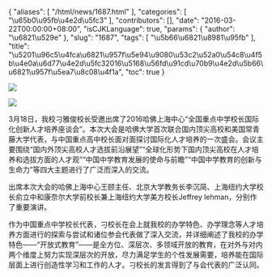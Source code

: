 {
    "aliases": [
        "/html/news/1687.html"
    ],
    "categories": [
        "\u65b0\u95fb\u4e2d\u5fc3"
    ],
    "contributors": [],
    "date": "2016-03-22T00:00:00+08:00",
    "isCJKLanguage": true,
    "params": {
        "author": "\u6821\u529e"
    },
    "slug": "1687",
    "tags": [
        "\u5b66\u6821\u8981\u95fb"
    ],
    "title": "\u5201\u96c5\u4fca\u6821\u957f\u5e94\u9080\u53c2\u52a0\u54c8\u4f5b\u4e0a\u6d77\u4e2d\u5fc32016\u5168\u56fd\u91cd\u70b9\u4e2d\u5b66\u6821\u957f\u5ea7\u8c08\u4f1a",
    "toc": true
}

![](https://cdn.tfls.online/mirror/full/2fd93d7e8b1975974f3bbe6696b414fa8cb5856e.jpg)




![](https://cdn.tfls.online/mirror/full/a5d9dfab336addb1821c6e476d6b139c56d19682.jpg)







3月18日，我校刁雅俊校长受邀出席了2016哈佛上海中心“全国重点中学校长国际化创新人才培养座谈会”。本次大会是哈佛大学首次联合国内顶尖高校和美国常青藤大学代表，与中国重点高中校长面对面探讨国际化人才培养的一次盛会。会议主要围绕“国内外顶尖高校人才选拔前沿展望”“全球化形势下国内顶尖高校在人才培养和选拔方面的人才观”“中国中学教育发展的使命与前瞻”“中国中学教育的创新与生命力”等四大主题进行了广泛而深入的交流。




出席本次大会的哈佛上海中心王颐主任、北京大学教务长李沉简、上海纽约大学校长俞立中和康奈尔大学前校长兼上海纽约大学美方校长Jeffrey lehman，分别作了重要演讲。




作为中国重点中学校长代表，刁校长在会上就我校的办学特色、办学理念等人才培养方面进行的探索与尝试和诸位参会代表做了深入交流，并详细阐述了我校的办学特色——“开放式教育”——是全方位、深层次、多领域开放的教育，在对外与对内两个维度上努力实现深层次的开放，尽力满足学生的个性发展需要，培养能在国际层面上进行创造性学习和工作的人才。刁校长的发言得到了与会代表的广泛认同。



